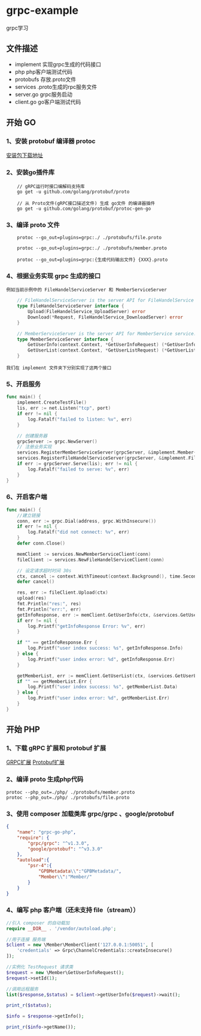 # grpc-example

grpc学习

## 文件描述

* implement 实现grpc生成的代码接口
* php php客户端测试代码
* protobufs 存放.proto文件
* services .proto生成的rpc服务文件
* server.go grpc服务启动
* client.go go客户端测试代码

## 开始 GO

### 1、安装 protobuf 编译器 protoc
[安装包下载地址](https://github.com/protocolbuffers/protobuf/releases)

### 2、安装go插件库
```
    // gRPC运行时接口编解码支持库
    go get -u github.com/golang/protobuf/proto
    
    // 从 Proto文件(gRPC接口描述文件) 生成 go文件 的编译器插件
    go get -u github.com/golang/protobuf/protoc-gen-go
```
### 3、编译 proto 文件
```
    protoc --go_out=plugins=grpc:./ ./protobufs/file.proto
    
    protoc --go_out=plugins=grpc:./ ./protobufs/member.proto
   
    protoc --go_out=plugins=grpc:{生成代码输出文件} {XXX}.proto
```
### 4、根据业务实现 grpc 生成的接口
    例如当前示例中的 FileHandelServiceServer 和 MemberServiceServer
```go
    // FileHandelServiceServer is the server API for FileHandelService service.
    type FileHandelServiceServer interface {
        Upload(FileHandelService_UploadServer) error
        Download(*Request, FileHandelService_DownloadServer) error
    }

    // MemberServiceServer is the server API for MemberService service.
    type MemberServiceServer interface {
        GetUserInfo(context.Context, *GetUserInfoRequest) (*GetUserInfoResponse, error)
        GetUserList(context.Context, *GetUserListRequest) (*GetUserListResponse, error)
    }
```
    我们在 implement 文件夹下分别实现了这两个接口

### 5、开启服务
```go
func main() {
	implement.CreateTestFile()
	lis, err := net.Listen("tcp", port)
	if err != nil {
		log.Fatalf("failed to listen: %v", err)
	}

	// 创建服务器
	grpcServer := grpc.NewServer()
	// 注册业务实现
	services.RegisterMemberServiceServer(grpcServer, &implement.Member{})
	services.RegisterFileHandelServiceServer(grpcServer, &implement.FileRealize{})
	if err := grpcServer.Serve(lis); err != nil {
		log.Fatalf("failed to serve: %v", err)
	}
}
```

### 6、开启客户端
```go
func main() {
	//建立链接
	conn, err := grpc.Dial(address, grpc.WithInsecure())
	if err != nil {
		log.Fatalf("did not connect: %v", err)
	}
	defer conn.Close()

	memClient := services.NewMemberServiceClient(conn)
	fileClient := services.NewFileHandelServiceClient(conn)

	// 设定请求超时时间 30s
	ctx, cancel := context.WithTimeout(context.Background(), time.Second*30)
	defer cancel()

	res, err := fileClient.Upload(ctx)
	upload(res)
	fmt.Println("res:", res)
	fmt.Println("err:", err)
	getInfoResponse, err := memClient.GetUserInfo(ctx, &services.GetUserInfoRequest{Id: 1})
	if err != nil {
		log.Printf("getInfoResponse Error: %v", err)
	}

	if "" == getInfoResponse.Err {
		log.Printf("user index success: %s", getInfoResponse.Info)
	} else {
		log.Printf("user index error: %d", getInfoResponse.Err)
	}

	getMemberList, err := memClient.GetUserList(ctx, &services.GetUserListRequest{Page: 1, Size: 20})
	if "" == getMemberList.Err {
		log.Printf("user index success: %s", getMemberList.Data)
	} else {
		log.Printf("user index error: %d", getMemberList.Err)
	}
}
```

## 开始 PHP

### 1、下载 gRPC 扩展和 protobuf 扩展
[GRPC扩展](http://pecl.php.net/package/gRPC)
[Protobuf扩展](http://pecl.php.net/package/protobuf)

### 2、编译 proto 生成php代码
    protoc --php_out=./php/ ./protobufs/member.proto 
    protoc --php_out=./php/ ./protobufs/file.proto 

### 3、使用 composer 加载类库 grpc/grpc 、google/protobuf
```json
{
    "name": "grpc-go-php",
    "require": {
        "grpc/grpc": "^v1.3.0",
        "google/protobuf": "^v3.3.0"
    },
    "autoload":{
        "psr-4":{
            "GPBMetadata\\":"GPBMetadata/",
            "Member\\":"Member/"
        }
    }
}
```

### 4、编写 php 客户端（还未支持 file（stream））
```php
//引入 composer 的自动载加
require __DIR__ . '/vendor/autoload.php';

//用于连接 服务端
$client = new \Member\MemberClient('127.0.0.1:50051', [
    'credentials' => Grpc\ChannelCredentials::createInsecure()
]);

//实例化 TestRequest 请求类
$request = new \Member\GetUserInfoRequest();
$request->setId(1);

//调用远程服务
list($response,$status) = $client->getUserInfo($request)->wait();

print_r($status);

$info = $response->getInfo();

print_r($info->getName());
```